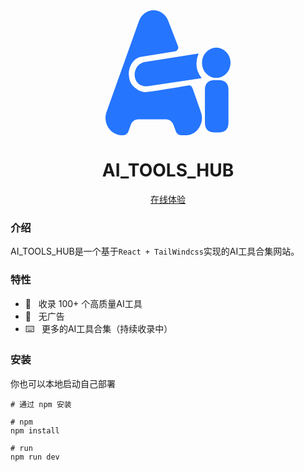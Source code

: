 
<div align="center">
  <a href="https://varletjs.org">
            <svg d="1740658245002" className="w-8 h-8" viewBox="0 0 1024 1024" version="1.1"
                     xmlns="http://www.w3.org/2000/svg" p-id="2215" width="200" height="200">
                  <path
                      d="M1007.255072 1001.214123m-80.639849 0l-31.487941 0q-80.639849 0-80.639849-80.639849l0-267.327499q0-80.639849 80.639849-80.639849l31.487941 0q80.639849 0 80.639849 80.639849l0 267.327499q0 80.639849-80.639849 80.639849Z"
                      fill="#2575FF" p-id="2216"></path>
                  <path
                      d="M745.239563 434.559185a182.399658 182.399658 0 0 1 15.87197-75.071859 3.327994 3.327994 0 0 0 1.087998-2.431995 3.327994 3.327994 0 0 0-1.087998-2.431996L323.224354 423.679206c-46.335913 6.911987-81.599847 47.679911-84.095842 97.279817a102.399808 102.399808 0 0 0 28.159947 78.079854c19.711963 20.351962 52.735901 26.43195 80.12785 23.487956l437.31118-66.175876a3.839993 3.839993 0 0 0 1.343997-3.007995 3.839993 3.839993 0 0 0-1.343997-3.007994 174.911672 174.911672 0 0 1-39.487926-115.839783z"
                      fill="#2575FF" p-id="2217"></path>
                  <path
                      d="M790.423478 430.591193a124.031767 116.863781 90 1 0 233.727562 0 124.031767 116.863781 90 1 0-233.727562 0Z"
                      fill="#2575FF" p-id="2218"></path>
                  <path
                      d="M778.5835 825.470452l-63.295881-179.839663c-8.767984-26.175951-19.135964-33.215938-36.287932-29.631944-212.671601 36.223932-330.367381 54.399898-353.215338 54.399898-34.239936 0-68.095872-20.607961-92.031827-41.855922a124.991766 124.991766 0 0 1-41.151923-84.799841c-9.791982-68.479872 28.991946-146.879725 92.863826-161.087697l284.543467-46.335914a29.375945 29.375945 0 0 0 21.31196-15.231971 29.119945 29.119945 0 0 0 3.199994-25.407952L514.071996 87.423836C495.064032 34.751935 447.512121 0 394.392221 0c-53.1199 0-100.735811 34.751935-119.743776 87.423836L11.160939 825.470452c-17.215968 42.239921-14.079974 90.62383 8.319985 130.047756 22.335958 39.359926 61.247885 64.895878 104.447804 68.479872h20.479962a47.359911 47.359911 0 0 0 43.583918-31.551941l17.471967-48.959908c7.999985-29.887944 33.727937-50.559905 63.039882-50.559905H495.512031c29.311945 0 55.039897 20.671961 63.103882 50.559905l17.919966 48.959908c6.847987 19.199964 24.319954 31.74394 43.519919 31.551941h47.74391a133.887749 133.887749 0 0 0 103.039807-69.31187 150.143718 150.143718 0 0 0 7.679986-129.215758z"
                      fill="#2575FF" p-id="2219"></path>
                </svg>
  </a>
  <h1>AI_TOOLS_HUB</h1>
  <p>
    <a href="https://www.aitoolshub.com.cn/">在线体验</a> 
  </p>
</div>

### 介绍

AI_TOOLS_HUB是一个基于`React + TailWindcss`实现的AI工具合集网站。

### 特性

- 🚀 &nbsp; 收录 100+ 个高质量AI工具
- 💪 &nbsp; 无广告
- ⌨️ &nbsp; 更多的AI工具合集（持续收录中）


### 安装

你也可以本地启动自己部署

```shell
# 通过 npm 安装

# npm
npm install

# run
npm run dev
```